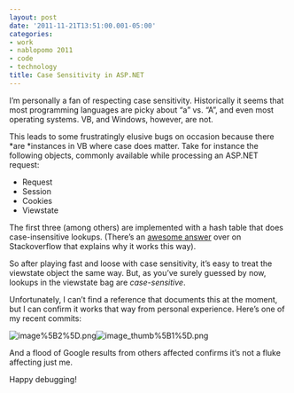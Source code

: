 ```yaml
---
layout: post
date: '2011-11-21T13:51:00.001-05:00'
categories:
- work
- nablopomo 2011
- code
- technology
title: Case Sensitivity in ASP.NET
---
```



I’m personally a fan of respecting case sensitivity. Historically it seems that most programming languages are picky about “a” vs. “A”, and even most operating systems. VB, and Windows, however, are not.

This leads to some frustratingly elusive bugs on occasion because there *are *instances in VB where case does matter. Take for instance the following objects, commonly available while processing an ASP.NET request:  <ul>   <li>Request</li>    <li>Session</li>    <li>Cookies</li>    <li>Viewstate</li> </ul>

The first three (among others) are implemented with a hash table that does case-insensitive lookups. (There’s an [awesome answer](http://stackoverflow.com/q/1731283/29/#1731535) over on Stackoverflow that explains why it works this way).

So after playing fast and loose with case sensitivity, it’s easy to treat the viewstate object the same way. But, as you’ve surely guessed by now, lookups in the viewstate bag are *case-sensitive*. 

Unfortunately, I can’t find a reference that documents this at the moment, but I can confirm it works that way from personal experience. Here’s one of my recent commits:

![image%5B2%5D.png](/assets/2011/image%5B2%5D.png)</a>![image_thumb%5B1%5D.png](/assets/2011/image_thumb%5B1%5D.png) 

And a flood of Google results from others affected confirms it’s not a fluke affecting just me.





Happy debugging! 